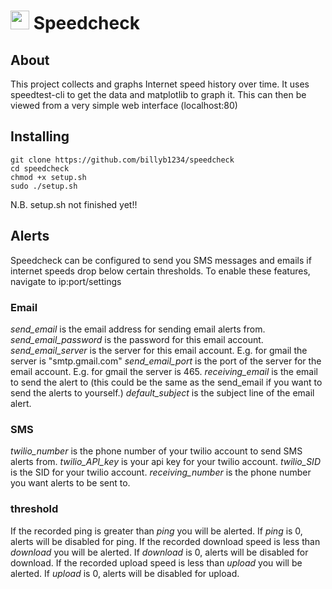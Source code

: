 # <img src="app/static/speedcheck.ico" width="30"> Speedcheck

## About
This project collects and graphs Internet speed history over time. It uses speedtest-cli to get the data and matplotlib to graph it. This can then be viewed from a very simple web interface (localhost:80)

## Installing
```
git clone https://github.com/billyb1234/speedcheck
cd speedcheck
chmod +x setup.sh
sudo ./setup.sh
```
N.B. setup.sh not finished yet!!

## Alerts
Speedcheck can be configured to send you SMS messages and emails if internet speeds drop below certain thresholds.
To enable these features, navigate to ip:port/settings

### Email
*send_email* is the email address for sending email alerts from.
*send_email_password* is the password for this email account.
*send_email_server* is the server for this email account. E.g. for gmail the server is "smtp.gmail.com"
*send_email_port* is the port of the server for the email account. E.g. for gmail the server is 465.
*receiving_email* is the email to send the alert to (this could be the same as the send_email if you want to send the alerts to yourself.)
*default_subject* is the subject line of the email alert.

### SMS
*twilio_number* is the phone number of your twilio account to send SMS alerts from.
*twilio_API_key* is your api key for your twilio account.
*twilio_SID* is the SID for your twilio account.
*receiving_number* is the phone number you want alerts to be sent to.

### threshold
If the recorded ping is greater than *ping* you will be alerted. If *ping* is 0, alerts will be disabled for ping.
If the recorded download speed is less than *download* you will be alerted. If *download* is 0, alerts will be disabled for download.
If the recorded upload speed is less than *upload* you will be alerted. If *upload* is 0, alerts will be disabled for upload.
